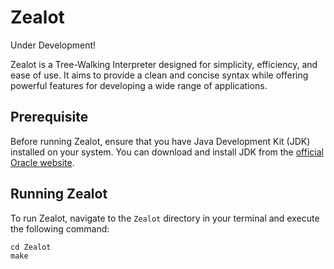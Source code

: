 # Zealot 

Under Development!

Zealot is a Tree-Walking Interpreter designed for simplicity, efficiency, and ease of use. It aims to provide a clean and concise syntax while offering powerful features for developing a wide range of applications.

## Prerequisite

Before running Zealot, ensure that you have Java Development Kit (JDK) installed on your system. You can download and install JDK from the [official Oracle website](https://www.oracle.com/java/technologies/javase-jdk16-downloads.html).

## Running Zealot

To run Zealot, navigate to the `Zealot` directory in your terminal and execute the following command:

```shell
cd Zealot
make
